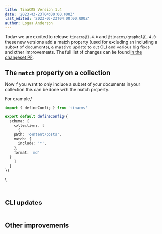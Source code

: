 ```yaml
---
title: TinaCMS Version 1.4
date: '2023-03-23T04:00:00.000Z'
last_edited: '2023-03-23T04:00:00.000Z'
author: Logan Anderson
---
```


Today we are excited to release `tinacms@1.4.0` and `@tinacms/graphql@1.4.0` these new versions add a match property (used for excluding an including a subset of documents), a massive update to out CLI and various big fixes and other improvements.  The full list of changes can be found [in the changeset PR](https://github.com/tinacms/tinacms/pull/3706 "Changset pull request").

## The `match` property on a collection

Now if you want to only include a subset of your documents in your collection this can be done with the match property.

For example,\


```typescript
import { defineConfig } from 'tinacms'

export default defineConfig({
  schema: {
    collections: [
      {
    path: 'content/posts',
    match: {
      include: '*',
    },
    format: 'md'
  }
    ]
  }
})
```

\
 

\
CLI updates\
\
\
Other improvements
------------------
